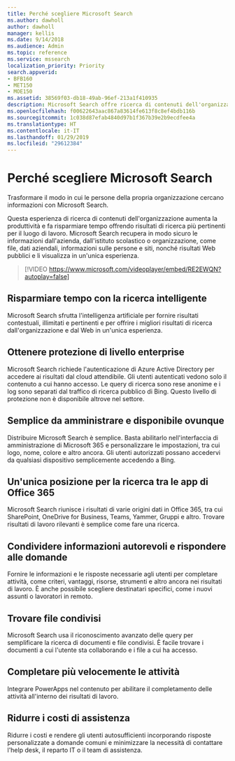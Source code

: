 ```yaml
---
title: Perché scegliere Microsoft Search
ms.author: dawholl
author: dawholl
manager: kellis
ms.date: 9/14/2018
ms.audience: Admin
ms.topic: reference
ms.service: mssearch
localization_priority: Priority
search.appverid:
- BFB160
- MET150
- MOE150
ms.assetid: 38569f03-db18-49ab-96ef-213a1f410935
description: Microsoft Search offre ricerca di contenuti dell'organizzazione intelligente per gli ambienti di lavoro moderni.
ms.openlocfilehash: f00622643aac867a83614fe613f8c8ef4bdb116b
ms.sourcegitcommit: 1c038d87efab4840d97b1f367b39e2b9ecdfee4a
ms.translationtype: HT
ms.contentlocale: it-IT
ms.lasthandoff: 01/29/2019
ms.locfileid: "29612384"
---
```

# <a name="why-microsoft-search"></a>Perché scegliere Microsoft Search

Trasformare il modo in cui le persone della propria organizzazione cercano informazioni con Microsoft Search. 
  
Questa esperienza di ricerca di contenuti dell'organizzazione aumenta la produttività e fa risparmiare tempo offrendo risultati di ricerca più pertinenti per il luogo di lavoro. Microsoft Search recupera in modo sicuro le informazioni dall'azienda, dall'istituto scolastico o organizzazione, come file, dati aziendali, informazioni sulle persone e siti, nonché risultati Web pubblici e li visualizza in un'unica esperienza.

> [!VIDEO https://www.microsoft.com/videoplayer/embed/RE2EWQN?autoplay=false]
  
## <a name="save-time-with-intelligent-search"></a>Risparmiare tempo con la ricerca intelligente

Microsoft Search sfrutta l'intelligenza artificiale per fornire risultati contestuali, illimitati e pertinenti e per offrire i migliori risultati di ricerca dall'organizzazione e dal Web in un'unica esperienza.
  
## <a name="get-enterprise-grade-protection"></a>Ottenere protezione di livello enterprise

Microsoft Search richiede l'autenticazione di Azure Active Directory per accedere ai risultati dal cloud attendibile. Gli utenti autenticati vedono solo il contenuto a cui hanno accesso. Le query di ricerca sono rese anonime e i log sono separati dal traffico di ricerca pubblico di Bing. Questo livello di protezione non è disponibile altrove nel settore.
  
## <a name="easy-to-administer-and-available-everywhere"></a>Semplice da amministrare e disponibile ovunque

Distribuire Microsoft Search è semplice. Basta abilitarlo nell'interfaccia di amministrazione di Microsoft 365 e personalizzare le impostazioni, tra cui logo, nome, colore e altro ancora. Gli utenti autorizzati possano accedervi da qualsiasi dispositivo semplicemente accedendo a Bing.
  
## <a name="one-place-to-search-across-office-365-apps"></a>Un'unica posizione per la ricerca tra le app di Office 365

Microsoft Search riunisce i risultati di varie origini dati in Office 365, tra cui SharePoint, OneDrive for Business, Teams, Yammer, Gruppi e altro. Trovare risultati di lavoro rilevanti è semplice come fare una ricerca.
  
## <a name="share-authoritative-information-and-answer-questions"></a>Condividere informazioni autorevoli e rispondere alle domande

Fornire le informazioni e le risposte necessarie agli utenti per completare attività, come criteri, vantaggi, risorse, strumenti e altro ancora nei risultati di lavoro. È anche possibile scegliere destinatari specifici, come i nuovi assunti o lavoratori in remoto.
  
## <a name="find-shared-files"></a>Trovare file condivisi

Microsoft Search usa il riconoscimento avanzato delle query per semplificare la ricerca di documenti e file condivisi. È facile trovare i documenti a cui l'utente sta collaborando e i file a cui ha accesso. 
  
## <a name="complete-tasks-faster"></a>Completare più velocemente le attività

Integrare PowerApps nel contenuto per abilitare il completamento delle attività all'interno dei risultati di lavoro.
  
## <a name="reduce-support-costs"></a>Ridurre i costi di assistenza

Ridurre i costi e rendere gli utenti autosufficienti incorporando risposte personalizzate a domande comuni e minimizzare la necessità di contattare l'help desk, il reparto IT o il team di assistenza.
  

